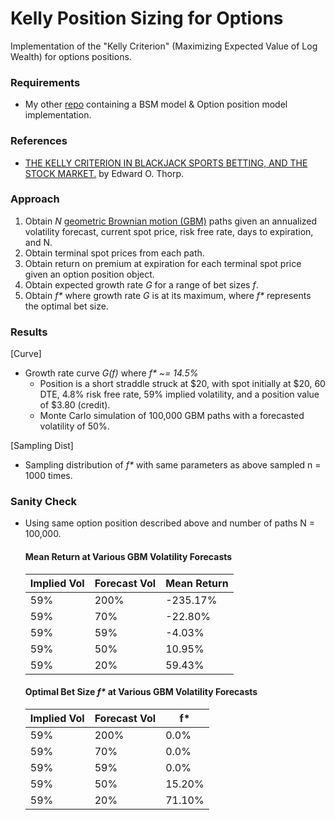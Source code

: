 # Kelly Position Sizing for Options
Implementation of the "Kelly Criterion" (Maximizing Expected Value of Log Wealth) for options positions. 

### Requirements
- My other [repo](https://github.com/liamfayle/Black-Scholes-Merton "repo") containing a BSM model & Option position model implementation.

### References
- [THE KELLY CRITERION IN BLACKJACK SPORTS BETTING, AND THE STOCK MARKET.](http://www.eecs.harvard.edu/cs286r/courses/fall12/papers/Thorpe_KellyCriterion2007.pdf "THE KELLY CRITERION IN BLACKJACK SPORTS BETTING, AND THE STOCK MARKET") by Edward O. Thorp.

### Approach
1. Obtain *N*  [geometric Brownian motion (GBM)](https://en.wikipedia.org/wiki/Geometric_Brownian_motion "geometric Brownian motion (GBM)") paths given an annualized volatility forecast, current spot price, risk free rate, days to expiration, and N. 
2. Obtain terminal spot prices from each path.
3. Obtain return on premium at expiration for each terminal spot price given an option position object.
4. Obtain expected growth rate *G* for a range of bet sizes *f*.
5. Obtain *f\** where growth rate *G* is at its maximum, where *f\** represents the optimal bet size.

### Results
[Curve]
- Growth rate curve *G(f)* where *f\* ~= 14.5%*
	- Position is a short straddle struck at $20, with spot initially at $20, 60 DTE, 4.8% risk free rate, 59% implied volatility, and a position value of $3.80 (credit). 
	- Monte Carlo simulation of 100,000 GBM paths with a forecasted volatility of 50%.

[Sampling Dist]
- Sampling distribution of *f\** with same parameters as above sampled n = 1000 times.

### Sanity Check
- Using same option position described above and number of paths N = 100,000.
	#### Mean Return at Various GBM Volatility Forecasts
	| Implied Vol | Forecast Vol | Mean Return |
	| ------------ | ------------ | ------------ |
	| 59% | 200% |-235.17% |
	| 59% | 70% | -22.80% |
	| 59% | 59% | -4.03% |
	| 59% | 50% | 10.95% |
	| 59% | 20% | 59.43% |
	#### Optimal Bet Size *f\** at Various GBM Volatility Forecasts
	| Implied Vol | Forecast Vol | f\* |
	| ------------ | ------------ | ------------ |
	| 59% | 200% | 0.0% |
	| 59% | 70% | 0.0% |
	| 59% | 59% | 0.0% |
	| 59% | 50% | 15.20% |
	| 59% | 20% | 71.10% |
